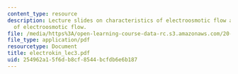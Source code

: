 ```yaml
---
content_type: resource
description: Lecture slides on characteristics of electroosmotic flow and applications
  of electroosmotic flow.
file: /media/https%3A/open-learning-course-data-rc.s3.amazonaws.com/20-330j-fields-forces-and-flows-in-biological-systems-spring-2007/254962a15f6db8cf8544bcfdb6e6b187_electrokin_lec3.pdf
file_type: application/pdf
resourcetype: Document
title: electrokin_lec3.pdf
uid: 254962a1-5f6d-b8cf-8544-bcfdb6e6b187
---
```

